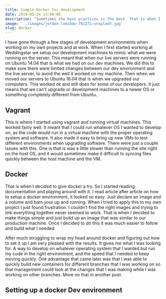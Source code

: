 ```yaml
---
title: Simple Docker for development
date: 2019-05-24 13:00:00
description: "Sometimes the best practices is the best. That is what I learned when trying to set up Docker for development"
image: '../images/jordan-lomibao-761271-unsplash.jpg'
slug: docker
---
```


I have gone through a few stages of development environments when working on my own projects and at work. When I first started working at Weddingstar we setup our development machines to mimic what we were running on the server. This meant that when our live servers were running on Ubuntu 14.04 that is what we had on our dev machines. We did this to make sure there were limited changes between our dev environment and the live server, to avoid the well it worked on my machine. Then when we moved our servers to Ubuntu 16.04 that is when we upgraded our computers. This worked ok and still does for some of our developers. It just means that we can't upgrade or development machines to a newer OS or something completely different from Ubuntu. 

## Vagrant

This is where I started using vagrant and running virtual machines. This worked fairly well. It meant that I could run whatever OS I wanted to develop on, as the code would run in a virtual machine with the proper operating system and software. It also made it easy to bring up new VMs to test different environments when upgrading software. There were just a couple issues with this. One is that is was a little slower than running the site right on the host OS, and it would sometimes make it difficult to syncing files quickly between the host machine and the VM.

## Docker

That is when I decided to give docker a try. So I started reading documentation and playing around with it. I read article after article on how to setup a docker environment, it looked so easy. Just declare an image and a volume and bam your up and running. When I tried to apply this to my own project I just found frustration. I couldn't find the right images and trying to link everything together never seemed to work. That is when I decided to make things simple and just build up an image that was similar to our production machine. Once I decided to do this it was much easier to follow and build what I needed. 

After much struggling to wrap my head around docker and figuring out how to set it up I am very pleased with the results. It gives me what I was looking for. A way to develop on whatever operating system that I wanted but run my code in the right environment, and the speed that I needed to keep moving quickly. One advantage that came later was that I was able to quickly build new containers for different branches that I was working on so that management could look at the changes that I was making while I was working on other branches. More on that in another post.

## Setting up a docker Dev environment 


